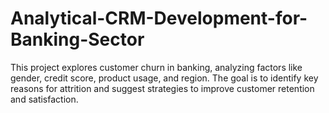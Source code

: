 # Analytical-CRM-Development-for-Banking-Sector
This project explores customer churn in banking, analyzing factors like gender, credit score, product usage, and region. The goal is to identify key reasons for attrition and suggest strategies to improve customer retention and satisfaction.
